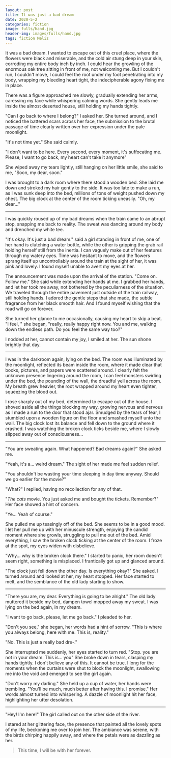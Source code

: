 ```yaml
---
layout: post
title: It was just a bad dream
date: 2020-5-2
categories: fiction
image: fulls/hand.jpg
header-img: images/fulls/hand.jpg
tags: fiction Meliz
---
```


It was a bad dream. I wanted to escape out of this cruel place, where the flowers were black and miserable, and the cold air stung deep in your skin, corroding my entire body inch by inch. I could hear the growling of the enormous oak tree sitting in front of me, not welcoming me. But I couldn't run, I couldn't move, I could feel the root under my foot penetrating into my body, wrapping my bleeding heart tight, the indecipherable agony fixing me in place. 

There was a figure approached me slowly, gradually extending her arms,
caressing my face while whispering calming words. She gently leads me inside the almost deserted house, still holding my hands tightly.

"Can I go back to where I belong?" I asked her. She turned around, and I noticed the battered scars across her face, the submission to the brutal passage of time clearly written over her expression under the pale moonlight.

"It's not time yet." She said calmly.

"I don't want to be here. Every second, every moment, it's suffocating me. Please, I want to go back, my heart can't take it anymore"

She wiped away my tears lightly, still hanging on her little smile, she said to me, "Soon, my dear, soon."

I was brought to a dark room where there stood a wooden bed. She laid me down and stroked my hair gently to the side. It was too late to make a run, as I was sunk deep into the bed, millions of tons of weight pushed down my chest. The big clock at the center of the room ticking uneasily. "Oh, my dear..."

---

I was quickly roused up of my bad dreams when the train came to an abrupt stop, snapping me back to reality. The sweat was dancing around my body and drenched my white tee. 

"It's okay. It's just a bad dream." said a girl standing in front of me, one of her hand is clutching a water bottle, while the other is gripping the grab rail holding herself still from the inertia. I can vaguely make out of her features through my watery eyes. Time was hesitant to move, and the flowers sprang itself up uncontrollably around the train at the sight of her, it was pink and lovely. I found myself unable to avert my eyes at her.

The announcement was made upon the arrival of the station. "Come on. Follow me." She said while extending her hands at me. I grabbed her hands, and let her took me away, not bothered by the peculiarness of the situation. We traveled through the entire pavement just outside of the train railway, still holding hands. I adored the gentle steps that she made, the subtle fragrance from her black smooth hair. And I found myself wishing that the road will go on forever.

She turned her glance to me occasionally, causing my heart to skip a beat. "I feel, " she began, "really, really happy right now. You and me, walking down the endless path. Do you feel the same way too?"

I nodded at her, cannot contain my joy, I smiled at her. The sun shone brightly that day.

---

I was in the darkroom again, lying on the bed. The room was illuminated by the moonlight, reflected its beam inside the room, where it made clear that books, pictures, and papers were scattered around. I clearly felt the unknown presence lingering around the room, I can feel monsters swirling under the bed, the pounding of the wall, the dreadful yell across the room. My breath grew heavier, the root wrapped around my heart even tighter, squeezing the blood out. 

I rose sharply out of my bed, determined to escape out of the house. I shoved aside all the
things blocking my way, growing nervous and nervous as I made a run to the door that stood ajar. Smudged by the tears of fear, I stumbled upon a wooden figure on the floor and smashed myself unto the wall. The big clock lost its balance and fell down to the ground where it crashed. I was watching the broken clock ticks beside me, where I slowly slipped away out of consciousness...

---

"You are sweating again. What happened? Bad dreams again?" She asked me.

"Yeah, it's a... weird dream." The sight of her made me feel sudden relief. 

"You shouldn't be wasting your time sleeping in day time anyway. Should we go earlier for the movie?"

"What?" I replied, having no recollection for any of that.

"*The cats* movie. You just asked me and bought the tickets. Remember?" Her face showed a hint of concern.

"Ye... Yeah of course."

She pulled me up teasingly off of the bed. She seems to be in a good mood. I let her pull me up with her minuscule strength, enjoying the candid moment where she growls, struggling to pull me out of the bed. Amid everything, I saw the broken clock ticking at the center of the room. I froze at the spot, my eyes widen with disbelieve.

"Why... why is the broken clock there." I started to panic, her room doesn't seem right, something is misplaced. I frantically got up and glanced around.

"The clock just fell down the other day. Is everything okay?" She asked. I turned around and looked at her, my heart stopped. Her face started to melt, and the semblance of the old lady starting to show.

---

"There you are, my dear. Everything is going to be alright." The old lady muttered it beside my bed, dampen towel mopped away my sweat. I was lying on the bed again, in my dream.

"I want to go back, please, let me go back." I pleaded to her.

"Don't you see," she began, her words had a hint of sorrow. "This is where you always belong, here with me. This is, reality."

"No. This is just a really bad dre-."

She interrupted me suddenly, her eyes started to turn red. "Stop. you are not in your dream. This is... you" She broke down in tears, clasping my hands tightly. I don't believe any of this. It cannot be true. I long for the moments when the curtains were shut to block the moonlight, swallowing me into the void and emerged to see the girl again.

"Don't worry my darling." She held up a cup of water, her hands were trembling. "You'll be much, much better after having this. I promise." Her words almost turned into whispering. A dazzle of moonlight hit her face, highlighting her utter desolation.

---

"Hey! I'm here!" The girl called out on the other side of the river.

I stared at her glittering face, the presence that painted all the lovely spots of my life, beckoning me over to join her. The ambiance was serene, with the birds chirping happily away, and where the petals were as dazzling as her.

> This time, I will be with her forever.

